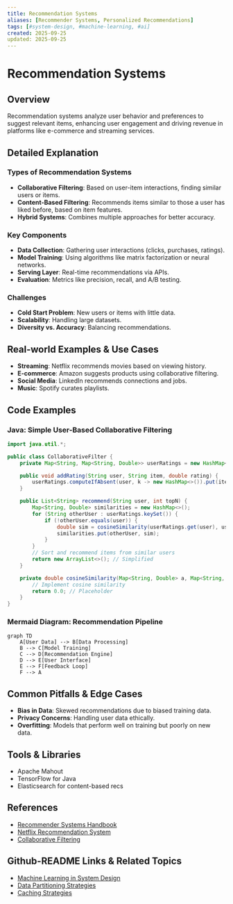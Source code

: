 ```yaml
---
title: Recommendation Systems
aliases: [Recommender Systems, Personalized Recommendations]
tags: [#system-design, #machine-learning, #ai]
created: 2025-09-25
updated: 2025-09-25
---
```


# Recommendation Systems

## Overview

Recommendation systems analyze user behavior and preferences to suggest relevant items, enhancing user engagement and driving revenue in platforms like e-commerce and streaming services.

## Detailed Explanation

### Types of Recommendation Systems

- **Collaborative Filtering**: Based on user-item interactions, finding similar users or items.
- **Content-Based Filtering**: Recommends items similar to those a user has liked before, based on item features.
- **Hybrid Systems**: Combines multiple approaches for better accuracy.

### Key Components

- **Data Collection**: Gathering user interactions (clicks, purchases, ratings).
- **Model Training**: Using algorithms like matrix factorization or neural networks.
- **Serving Layer**: Real-time recommendations via APIs.
- **Evaluation**: Metrics like precision, recall, and A/B testing.

### Challenges

- **Cold Start Problem**: New users or items with little data.
- **Scalability**: Handling large datasets.
- **Diversity vs. Accuracy**: Balancing recommendations.

## Real-world Examples & Use Cases

- **Streaming**: Netflix recommends movies based on viewing history.
- **E-commerce**: Amazon suggests products using collaborative filtering.
- **Social Media**: LinkedIn recommends connections and jobs.
- **Music**: Spotify curates playlists.

## Code Examples

### Java: Simple User-Based Collaborative Filtering

```java
import java.util.*;

public class CollaborativeFilter {
    private Map<String, Map<String, Double>> userRatings = new HashMap<>();

    public void addRating(String user, String item, double rating) {
        userRatings.computeIfAbsent(user, k -> new HashMap<>()).put(item, rating);
    }

    public List<String> recommend(String user, int topN) {
        Map<String, Double> similarities = new HashMap<>();
        for (String otherUser : userRatings.keySet()) {
            if (!otherUser.equals(user)) {
                double sim = cosineSimilarity(userRatings.get(user), userRatings.get(otherUser));
                similarities.put(otherUser, sim);
            }
        }
        // Sort and recommend items from similar users
        return new ArrayList<>(); // Simplified
    }

    private double cosineSimilarity(Map<String, Double> a, Map<String, Double> b) {
        // Implement cosine similarity
        return 0.0; // Placeholder
    }
}
```

### Mermaid Diagram: Recommendation Pipeline

```mermaid
graph TD
    A[User Data] --> B[Data Processing]
    B --> C[Model Training]
    C --> D[Recommendation Engine]
    D --> E[User Interface]
    E --> F[Feedback Loop]
    F --> A
```

## Common Pitfalls & Edge Cases

- **Bias in Data**: Skewed recommendations due to biased training data.
- **Privacy Concerns**: Handling user data ethically.
- **Overfitting**: Models that perform well on training but poorly on new data.

## Tools & Libraries

- Apache Mahout
- TensorFlow for Java
- Elasticsearch for content-based recs

## References

- [Recommender Systems Handbook](https://www.springer.com/gp/book/9780387858203)
- [Netflix Recommendation System](https://netflixtechblog.com/)
- [Collaborative Filtering](https://en.wikipedia.org/wiki/Collaborative_filtering)

## Github-README Links & Related Topics

- [Machine Learning in System Design](system-design/machine-learning-in-system-design/README.md)
- [Data Partitioning Strategies](system-design/data-partitioning-strategies/README.md)
- [Caching Strategies](system-design/caching-strategies/README.md)
